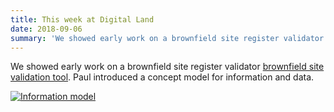 ```yaml
---
title: This week at Digital Land
date: 2018-09-06
summary: 'We showed early work on a brownfield site register validator [brownfield site validation tool](https://digital-land.github.io/project/brownfield-sites/).'
---
```


We showed early work on a brownfield site register validator [brownfield site validation tool](https://digital-land.github.io/project/brownfield-sites/). Paul introduced a concept model for information and data.

<a href="https://www.flickr.com/photos/psd/43579359315/in/dateposted-ff/" title="Information model"><img class="dl-image" src="https://farm2.staticflickr.com/1862/43579359315_de55e2bbc6_z.jpg" alt="Information model"></a>
